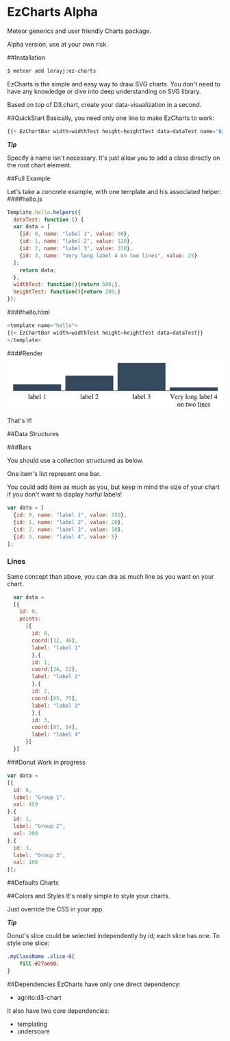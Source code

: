 # EzCharts Alpha
Meteor generics and user friendly Charts package.

Alpha version, use at your own risk.


##Installation


```bash
$ meteor add lerayj:ez-charts
```
EzCharts is the simple and easy way to draw SVG charts. 
You don't need to have any knowledge or dive into deep understanding on SVG library.

Based on top of D3.chart, create your data-visualization in a second.


##QuickStart
Basically, you need only one line to make EzCharts to work:
```javascript
{{> EzChartBar width=widthTest height=heightTest data=dataTest name="BarChartCool"}}
```
**_Tip_**

Specify a name isn't necessary. It's just allow you to add a class directly on the root chart element.

##Full Example

Let's take a concrete example, with one template and his associated helper:
####hello.js


```javascript
Template.hello.helpers({
  dataTest: function () {
  var data = [
    {id: 0, name: "label 1", value: 50},
    {id: 1, name: "label 2", value: 120},
    {id: 2, name: "label 3", value: 310},
    {id: 3, name: "Very long label 4 on two lines", value: 25}
  ];
    return data;
  },
  widthTest: function(){return 500;},
  heightTest: function(){return 200;}
});
```

####hello.html


```javascript
<template name="hello">
{{> EzChartBar width=widthTest height=heightTest data=dataTest}}
</template>
```

####Render
![alt text](./ez-charts/images/scBarChart.png "Default BarChart")

That's it!


##Data Structures

###Bars

You should use  a collection structured as below.

One item's list represent one bar.

You could add item as much as you, but keep in mind the size of your chart if you don't want
to display horful labels!

```javascript
var data = [
  {id: 0, name: "label 1", value: 350},
  {id: 1, name: "label 2", value: 20},
  {id: 2, name: "label 3", value: 10},
  {id: 3, name: "label 4", value: 5}
];
```
### Lines

Same concept than above, you can dra as much line as you want on your chart.


```javascript
  var data = 
  [{
    id: 0,
    points: 
      [{
        id: 0,
        coord:[12, 46],
        label: "label 1"
        },{
        id: 1,
        coord:[24, 12],
        label: "label 2"
        },{
        id: 2,
        coord:[65, 75],
        label: "label 3"
        },{
        id: 3,
        coord:[87, 54],
        label: "label 4"
      }]
  }]
```

###Donut
Work in progress

```javascript
var data = 
[{
  id: 0,
  label: "Group 1",
  val: 459
},{
  id: 1,
  label: "Group 2",
  val: 200
},{
  id: 3,
  label: "Group 3",
  val: 100
}];
```
##Defaults Charts



##Colors and Styles
It's really simple to style your charts.

Just override the CSS in your app.

**_Tip_**

Donut's slice could be selected independently by id; each slice has one.
To style one slice:
```css
.myClassName .slice-0{
	fill:#27ae60;
}
```


##Dependencies
EzCharts have only one direct dependency:
- agnito:d3-chart

It also have two core dependencies:
- templating
- underscore
